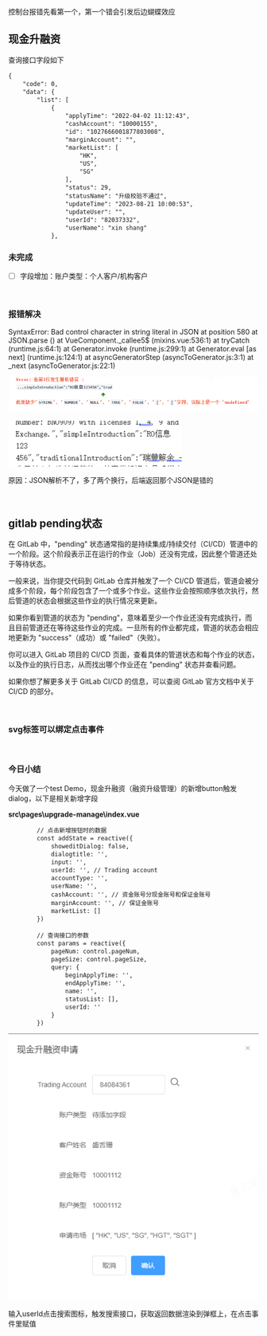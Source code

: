 控制台报错先看第一个，第一个错会引发后边蝴蝶效应

## 现金升融资

查询接口字段如下

    {
        "code": 0,
        "data": {
            "list": [
                {
                    "applyTime": "2022-04-02 11:12:43",
                    "cashAccount": "10000155",
                    "id": "1027666001877803008",
                    "marginAccount": "",
                    "marketList": [
                        "HK",
                        "US",
                        "SG"
                    ],
                    "status": 29,
                    "statusName": "升级校验不通过",
                    "updateTime": "2023-08-21 10:00:53",
                    "updateUser": "",
                    "userId": "82037332",
                    "userName": "xin shang"
                },

### 未完成

- [ ] 字段增加：账户类型：个人客户/机构客户

​	

### 报错解决

SyntaxError: Bad control character in string literal in JSON at position 580
    at JSON.parse (<anonymous>)
    at VueComponent._callee5$ (mixins.vue:536:1)
    at tryCatch (runtime.js:64:1)
    at Generator.invoke (runtime.js:299:1)
    at Generator.eval [as next] (runtime.js:124:1)
    at asyncGeneratorStep (asyncToGenerator.js:3:1)
    at _next (asyncToGenerator.js:22:1)

![image-20230821113157917](8月21日.assets/image-20230821113157917.png)

![img](8月21日.assets/企业微信截图_16925868486522.png)

原因：JSON解析不了，多了两个换行，后端返回那个JSON是错的

​	

## gitlab pending状态

在 GitLab 中，"pending" 状态通常指的是持续集成/持续交付（CI/CD）管道中的一个阶段。这个阶段表示正在运行的作业（Job）还没有完成，因此整个管道还处于等待状态。

一般来说，当你提交代码到 GitLab 仓库并触发了一个 CI/CD 管道后，管道会被分成多个阶段，每个阶段包含了一个或多个作业。这些作业会按照顺序依次执行，然后管道的状态会根据这些作业的执行情况来更新。

如果你看到管道的状态为 "pending"，意味着至少一个作业还没有完成执行，而且目前管道还在等待这些作业的完成。一旦所有的作业都完成，管道的状态会相应地更新为 "success"（成功）或 "failed"（失败）。

你可以进入 GitLab 项目的 CI/CD 页面，查看具体的管道状态和每个作业的状态，以及作业的执行日志，从而找出哪个作业还在 "pending" 状态并查看问题。

如果你想了解更多关于 GitLab CI/CD 的信息，可以查阅 GitLab 官方文档中关于 CI/CD 的部分。

​	

### svg标签可以绑定点击事件

​	

### 今日小结

今天做了一个test Demo，现金升融资（融资升级管理）的新增button触发dialog，以下是相关新增字段

**src\pages\upgrade-manage\index.vue**

```vue
        // 点击新增按钮时的数据
        const addState = reactive({
            showeditDialog: false,
            dialogtitle: '',
            input: '',
            userId: '', // Trading account
            accountType: '',
            userName: '',
            cashAccount: '', // 资金账号分现金账号和保证金账号
            marginAccount: '', // 保证金账号
            marketList: []
        })

        // 查询接口的参数
        const params = reactive({
            pageNum: control.pageNum,
            pageSize: control.pageSize,
            query: {
                beginApplyTime: '',
                endApplyTime: '',
                name: '',
                statusList: [],
                userId: ''
            }
        })
```

![image-20230821161702037](8月21日.assets/image-20230821161702037.png)

输入userId点击搜索图标，触发搜索接口，获取返回数据渲染到弹框上，在点击事件里赋值